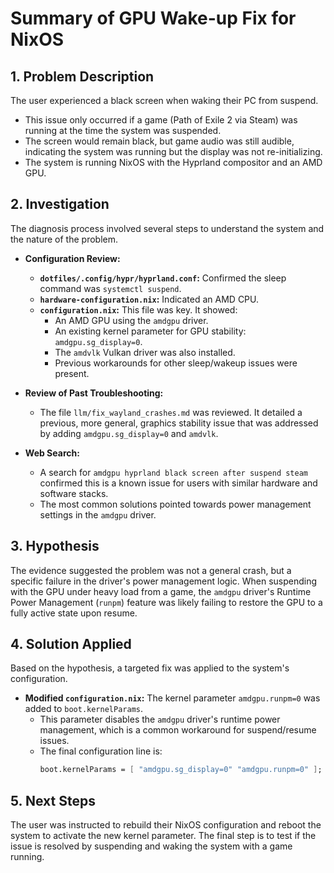 # Summary of GPU Wake-up Fix for NixOS

## 1. Problem Description

The user experienced a black screen when waking their PC from suspend.
- This issue only occurred if a game (Path of Exile 2 via Steam) was running at the time the system was suspended.
- The screen would remain black, but game audio was still audible, indicating the system was running but the display was not re-initializing.
- The system is running NixOS with the Hyprland compositor and an AMD GPU.

## 2. Investigation

The diagnosis process involved several steps to understand the system and the nature of the problem.

- **Configuration Review:**
    - **`dotfiles/.config/hypr/hyprland.conf`:** Confirmed the sleep command was `systemctl suspend`.
    - **`hardware-configuration.nix`:** Indicated an AMD CPU.
    - **`configuration.nix`:** This file was key. It showed:
        - An AMD GPU using the `amdgpu` driver.
        - An existing kernel parameter for GPU stability: `amdgpu.sg_display=0`.
        - The `amdvlk` Vulkan driver was also installed.
        - Previous workarounds for other sleep/wakeup issues were present.

- **Review of Past Troubleshooting:**
    - The file `llm/fix_wayland_crashes.md` was reviewed. It detailed a previous, more general, graphics stability issue that was addressed by adding `amdgpu.sg_display=0` and `amdvlk`.

- **Web Search:**
    - A search for `amdgpu hyprland black screen after suspend steam` confirmed this is a known issue for users with similar hardware and software stacks.
    - The most common solutions pointed towards power management settings in the `amdgpu` driver.

## 3. Hypothesis

The evidence suggested the problem was not a general crash, but a specific failure in the driver's power management logic. When suspending with the GPU under heavy load from a game, the `amdgpu` driver's Runtime Power Management (`runpm`) feature was likely failing to restore the GPU to a fully active state upon resume.

## 4. Solution Applied

Based on the hypothesis, a targeted fix was applied to the system's configuration.

- **Modified `configuration.nix`:** The kernel parameter `amdgpu.runpm=0` was added to `boot.kernelParams`.
    - This parameter disables the `amdgpu` driver's runtime power management, which is a common workaround for suspend/resume issues.
    - The final configuration line is:
      ```nix
      boot.kernelParams = [ "amdgpu.sg_display=0" "amdgpu.runpm=0" ];
      ```

## 5. Next Steps

The user was instructed to rebuild their NixOS configuration and reboot the system to activate the new kernel parameter. The final step is to test if the issue is resolved by suspending and waking the system with a game running.